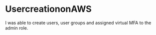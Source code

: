 # UsercreationonAWS
I was able to create users, user groups and assigned virtual MFA to the admin role.
